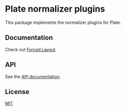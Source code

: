 # Plate normalizer plugins

This package implements the normalizer plugins for Plate.

## Documentation

Check out
[Forced Layout](https://plate.udecode.io/docs/forced-layout).

## API

See the [API documentation](https://plate-api.udecode.io/globals.html). 

## License

[MIT](../../LICENSE)
